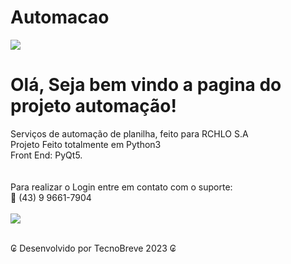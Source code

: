 # Automacao
<image src='https://github.com/TecnoBreve/Automacao/blob/main/img/man.png'></image>
<h1>Olá, Seja bem vindo a pagina do projeto automação!</h1>
Serviços de automação de planilha, feito para RCHLO S.A <br>
Projeto Feito totalmente em Python3 <br>
Front End: PyQt5. <br><br>
<br>
Para realizar o Login entre em contato com o suporte:<br>
📱 (43) 9 9661-7904
<br><br>
<image src='https://github.com/TecnoBreve/Automacao/blob/main/img/pscreen.jpeg'></image>
<br><br>
<p>₢ Desenvolvido por TecnoBreve 2023 ₢</p>
